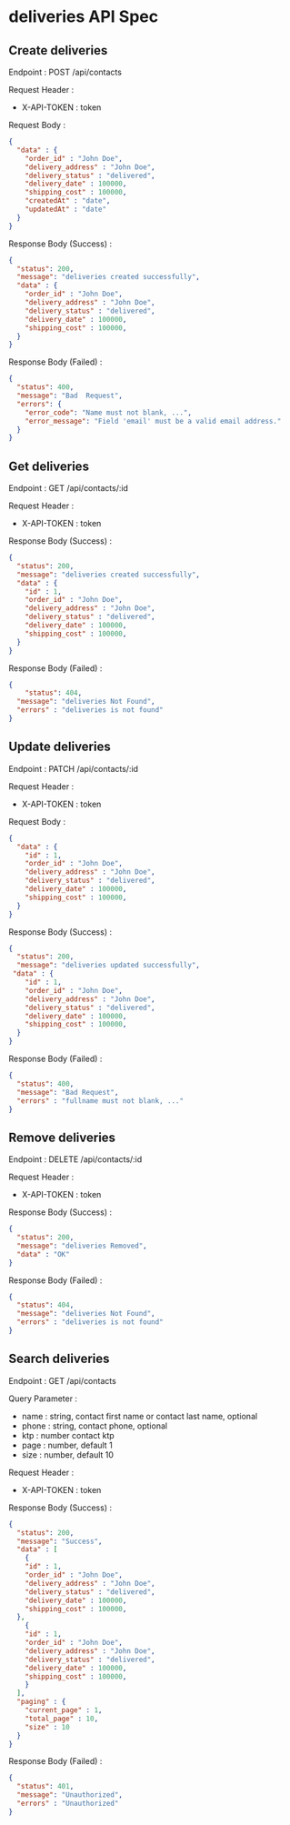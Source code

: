# deliveries API Spec

## Create deliveries

Endpoint : POST /api/contacts

Request Header :
- X-API-TOKEN : token

Request Body :

```json
{
  "data" : {
    "order_id" : "John Doe",
    "delivery_address" : "John Doe",
    "delivery_status" : "delivered",
    "delivery_date" : 100000,
    "shipping_cost" : 100000,
    "createdAt" : "date",
    "updatedAt" : "date"
  }
}
```

Response Body (Success) :

```json
{
  "status": 200,
  "message": "deliveries created successfully",
  "data" : {
    "order_id" : "John Doe",
    "delivery_address" : "John Doe",
    "delivery_status" : "delivered",
    "delivery_date" : 100000,
    "shipping_cost" : 100000,
  }
}
```

Response Body (Failed) :

```json
{
  "status": 400,
  "message": "Bad  Request",
  "errors": {
    "error_code": "Name must not blank, ...",
    "error_message": "Field 'email' must be a valid email address."
  }
}
```

## Get deliveries

Endpoint : GET /api/contacts/:id

Request Header :
- X-API-TOKEN : token

Response Body (Success) :

```json
{
  "status": 200,
  "message": "deliveries created successfully",
  "data" : {
    "id" : 1,
    "order_id" : "John Doe",
    "delivery_address" : "John Doe",
    "delivery_status" : "delivered",
    "delivery_date" : 100000,
    "shipping_cost" : 100000,
  }
}
```

Response Body (Failed) :

```json
{
    "status": 404,
  "message": "deliveries Not Found",
  "errors" : "deliveries is not found"
}
```

## Update deliveries

Endpoint : PATCH /api/contacts/:id

Request Header :
- X-API-TOKEN : token

Request Body :

```json
{
  "data" : {
    "id" : 1,
    "order_id" : "John Doe",
    "delivery_address" : "John Doe",
    "delivery_status" : "delivered",
    "delivery_date" : 100000,
    "shipping_cost" : 100000,
  }
}
```

Response Body (Success) :

```json
{
  "status": 200,
  "message": "deliveries updated successfully",
 "data" : {
    "id" : 1,
    "order_id" : "John Doe",
    "delivery_address" : "John Doe",
    "delivery_status" : "delivered",
    "delivery_date" : 100000,
    "shipping_cost" : 100000,
  }
}
```

Response Body (Failed) :

```json
{
  "status": 400,
  "message": "Bad Request",
  "errors" : "fullname must not blank, ..."
}
```

## Remove deliveries

Endpoint : DELETE /api/contacts/:id

Request Header :
- X-API-TOKEN : token

Response Body (Success) :

```json
{
  "status": 200,
  "message": "deliveries Removed",
  "data" : "OK"
}
```

Response Body (Failed) :

```json
{
  "status": 404,
  "message": "deliveries Not Found",
  "errors" : "deliveries is not found"
}
```

## Search deliveries

Endpoint : GET /api/contacts

Query Parameter :
- name : string, contact first name or contact last name, optional
- phone : string, contact phone, optional
- ktp   : number  contact ktp
- page : number, default 1
- size : number, default 10

Request Header :
- X-API-TOKEN : token

Response Body (Success) :

```json
{
  "status": 200,
  "message": "Success",
  "data" : [
    {
    "id" : 1,
    "order_id" : "John Doe",
    "delivery_address" : "John Doe",
    "delivery_status" : "delivered",
    "delivery_date" : 100000,
    "shipping_cost" : 100000,
  },
    {
    "id" : 1,
    "order_id" : "John Doe",
    "delivery_address" : "John Doe",
    "delivery_status" : "delivered",
    "delivery_date" : 100000,
    "shipping_cost" : 100000,
    }
  ],
  "paging" : {
    "current_page" : 1,
    "total_page" : 10,
    "size" : 10
  }
}
```

Response Body (Failed) :

```json
{
  "status": 401,
  "message": "Unauthorized",
  "errors" : "Unauthorized"
}
```